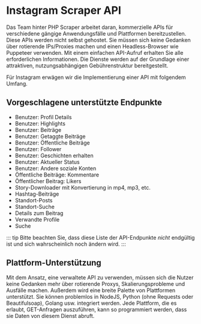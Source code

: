 # Instagram Scraper API

Das Team hinter PHP Scraper arbeitet daran, kommerzielle APIs für verschiedene gängige Anwendungsfälle und Plattformen bereitzustellen. Diese APIs werden nicht selbst gehostet. Sie müssen sich keine Gedanken über rotierende IPs/Proxies machen und einen Headless-Browser wie Puppeteer verwenden. Mit einem einfachen API-Aufruf erhalten Sie alle erforderlichen Informationen. Die Dienste werden auf der Grundlage einer attraktiven, nutzungsabhängigen Gebührenstruktur bereitgestellt.

Für Instagram erwägen wir die Implementierung einer API mit folgendem Umfang.

## Vorgeschlagene unterstützte Endpunkte

- Benutzer: Profil Details
- Benutzer: Highlights
- Benutzer: Beiträge
- Benutzer: Getaggte Beiträge
- Benutzer: Öffentliche Beiträge
- Benutzer: Follower
- Benutzer: Geschichten erhalten
- Benutzer: Aktueller Status
- Benutzer: Andere soziale Konten
- Öffentliche Beiträge: Kommentare
- Öffentlicher Beitrag: Likers
- Story-Downloader mit Konvertierung in mp4, mp3, etc.
- Hashtag-Beiträge
- Standort-Posts
- Standort-Suche
- Details zum Beitrag
- Verwandte Profile
- Suche

::: tip
Bitte beachten Sie, dass diese Liste der API-Endpunkte *nicht* endgültig ist und sich wahrscheinlich noch ändern wird.
:::

## Plattform-Unterstützung

Mit dem Ansatz, eine verwaltete API zu verwenden, müssen sich die Nutzer keine Gedanken mehr über rotierende Proxys, Skalierungsprobleme und Ausfälle machen. Außerdem wird eine breite Palette von Plattformen unterstützt. Sie können problemlos in NodeJS, Python (ohne Requests oder Beautifulsoap), Golang usw. integriert werden. Jede Plattform, die es erlaubt, GET-Anfragen auszuführen, kann so programmiert werden, dass sie Daten von diesem Dienst abruft.
